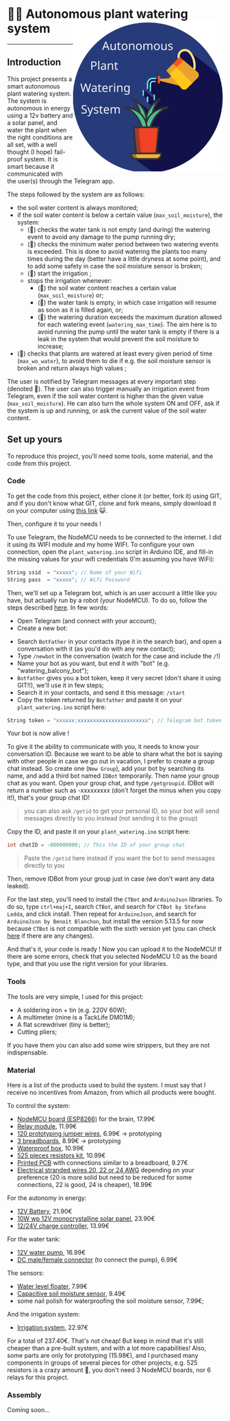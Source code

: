 # 🌊🌳 Autonomous plant watering system <img src="logo/logo.svg" alt="" width="350" align="right" />

---
## Introduction

This project presents a smart autonomous plant watering system. The system is autonomous in energy using a 12v battery and a solar panel, and water the plant when the right conditions are all set, with a well thought (I hope) fail-proof system. It is smart because it communicated with the user(s) through the Telegram app.

The steps followed by the system are as follows:
- the soil water content is always monitored;
- if the soil water content is below a certain value (`max_soil_moisture`), the system:
  * (🔔) checks the water tank is not empty (and during) the watering event to avoid any damage to the pump running dry;
  * (🔔) checks the minimum water period between two watering events is exceeded. This is done to avoid watering the plants too many times during the day (better have a little dryness at some point), and to add some safety in case the soil moisture sensor is broken;
  * (🔔) start the irrigation ;
  * stops the irrigation whenever:
    + (🔔) the soil water content reaches a certain value (`max_soil_moisture`) or;
    + (🔔) the water tank is empty, in which case irrigation will resume as soon as it is filled again, or;
    + (🔔) the watering duration exceeds the maximum duration allowed for each watering event (`watering_max_time`). The aim here is to avoid running the pump until the water tank is empty if there is a leak in the system that would prevent the soil moisture to increase;
- (🔔) checks that plants are watered at least every given period of time (`max_wo_water`), to avoid them to die if e.g. the soil moisture sensor is broken and return always high values ;

The user is notified by Telegram messages at every important step (denoted 🔔). The user can also trigger manually an irrigation event from Telegram, even if the soil water content is higher than the given value (`max_soil_moisture`). He can also turn the whole system ON and OFF, ask if the system is up and running, or ask the current value of the soil water content.

## Set up yours

To reproduce this project, you'll need some tools, some material, and the code from this project.

### Code

To get the code from this project, either clone it (or better, fork it) using GIT, and if you don't know what GIT, clone and fork means, simply download it on your computer using [this link](https://github.com/VEZY/Plant_watering/archive/master.zip) 😺.

Then, configure it to your needs !

To use Telegram, the NodeMCU needs to be connected to the internet. I did it using its WIFI module and my home WIFI.
To configure your own connection, open the `plant_watering.ino` script in Arduino IDE, and fill-in the missing values for your wifi credentials (I'm assuming you have WiFi):

```c
String ssid  = "xxxxx"; // Name of your Wifi
String pass  = "xxxxx"; // Wifi Password
```

Then, we'll set up a Telegram bot, which is an user account a little like you have, but actually run by a robot (your NodeMCU). To do so, follow the steps described [here](https://core.telegram.org/bots#6-botfather). In few words:
- Open Telegram (and connect with your account);
- Create a new bot:
 * Search `BotFather` in your contacts (type it in the search bar), and open a conversation with it (as you'd do with any new contact);
 * Type `/newbot` in the conversation (watch for the case and include the `/`!)
 * Name your bot as you want, but end it with "bot" (e.g. "watering_balcony_bot");
 * `Botfather` gives you a bot token, keep it very secret (don't share it using GIT!!), we'll use it in few steps;
 * Search it in your contacts, and send it this message: `/start`
 * Copy the token returned by `Botfather` and paste it on your `plant_watering.ino` script here:
```c
String token = "xxxxxx:xxxxxxxxxxxxxxxxxxxxxxx"; // Telegram bot token
```

Your bot is now alive !

To give it the ability to communicate with you, it needs to know your conversation ID. Because we want to be able to share what the bot is saying with other people in case we go out in vacation, I prefer to create a group chat instead. So create one (`New Group`), add your bot by searching its name, and add a third bot named `IDBot` temporarily. Then name your group chat as you want.
Open your group chat, and type `/getgroupid`. IDBot will return a number such as -xxxxxxxxx (don't forget the minus when you copy it!), that's your group chat ID!
> you can also ask `/getid` to get your personal ID, so your bot will send messages directly to you instead (not sending it to the group)

Copy the ID, and paste it on your `plant_watering.ino` script here:
```c
int chatID = -000000000; // This the ID of your group chat
```
> Paste the `/getid` here instead if you want the bot to send messages directly to you

Then, remove IDBot from your group just in case (we don't want any data leaked).

For the last step, you'll need to install the `CTBot` and `ArduinoJson` libraries. To do so, type `ctrl+maj+I`, search `CTBot`, and search for `CTBot by Stefano Ledda`, and click install. Then repeat for `ArduinoJson`, and search for `ArduinoJson by Benoit Blanchon`, but install the version 5.13.5 for now because `CTBot` is not compatible with the sixth version yet (you can check [here](https://github.com/shurillu/CTBot) if there are any changes).

And that's it, your code is ready !
Now you can upload it to the NodeMCU! If there are some errors, check that you selected NodeMCU 1.0 as the board type, and that you use the right version for your libraries.

### Tools

The tools are very simple, I used for this project:
- A soldering iron + tin (e.g. 220V 60W);
- A multimeter (mine is a TackLife DM01M);
- A flat screwdriver (tiny is better);
- Cutting pliers;

If you have them you can also add some wire strippers, but they are not indispensable.

### Material

Here is a list of the products used to build the system. I must say that I receive no incentives from Amazon, from which all products were bought.

To control the system:
- [NodeMCU board (ESP8266)](https://www.amazon.fr/gp/product/B0754HWZSQ/ref=ppx_od_dt_b_asin_title_s02?ie=UTF8&psc=1) for the brain, 17.99€
- [Relay module](https://www.amazon.fr/gp/product/B07GRW83FR/ref=ppx_od_dt_b_asin_title_s02?ie=UTF8&psc=1), 11.99€
- [120 prototyping jumper wires](https://www.amazon.fr/gp/product/B01JD5WCG2/ref=ppx_yo_dt_b_asin_title_o05_s00?ie=UTF8&psc=1), 6.99€  -> prototyping
- [3 breadboards](https://www.amazon.fr/gp/product/B06XKZYFYN/ref=ppx_yo_dt_b_asin_title_o05_s00?ie=UTF8&psc=1), 8.99€ -> prototyping
- [Waterproof box](https://www.amazon.fr/gp/product/B00HW0OMKU/ref=ppx_yo_dt_b_asin_title_o05_s00?ie=UTF8&psc=1), 10.99€
- [525 pieces resistors kit](https://www.amazon.fr/gp/product/B071LHFQKD/ref=ppx_yo_dt_b_asin_title_o03_s01?ie=UTF8&psc=1), 10.99€
- [Printed PCB](https://www.amazon.fr/gp/product/B07G5CRQXK/ref=ppx_yo_dt_b_asin_title_o02_s00?ie=UTF8&th=1) with connections similar to a breadboard, 9.27€
- [Electrical stranded wires 20, 22 or 24 AWG](https://www.amazon.fr/gp/product/B07G72DRKC/ref=ppx_yo_dt_b_asin_title_o01_s00?ie=UTF8&th=1) depending on your preference (20 is more solid but need to be reduced for some connections, 22 is good, 24 is cheaper), 18.99€

For the autonomy in energy:
- [12V Battery](https://www.amazon.fr/gp/product/B009D0KFOO/ref=ppx_yo_dt_b_asin_title_o06_s00?ie=UTF8&psc=1), 21.90€
- [10W wp 12V monocrystalline solar panel](https://www.amazon.fr/gp/product/B007HAZY8Y/ref=ppx_yo_dt_b_asin_title_o05_s02?ie=UTF8&psc=1), 23.90€
- [12/24V charge controller](https://www.amazon.fr/gp/product/B071ZZ2S84/ref=ppx_yo_dt_b_asin_title_o05_s02?ie=UTF8&psc=1), 13.99€

For the water tank:
- [12V water pump](https://www.amazon.fr/gp/product/B07NPN5XBS/ref=ppx_yo_dt_b_asin_title_o04_s00?ie=UTF8&psc=1), 16.99€
- [DC male/female connector](https://www.amazon.fr/gp/product/B07BPSCNSM/ref=ppx_yo_dt_b_asin_title_o03_s00?ie=UTF8&psc=1) (to connect the pump), 6.99€

The sensors:
- [Water level floater](https://www.amazon.fr/gp/product/B01MTYPK9I/ref=ppx_yo_dt_b_asin_title_o05_s02?ie=UTF8&psc=1), 7.99€
- [Capacitive soil moisture sensor](https://www.amazon.fr/gp/product/B07WCB3GCB/ref=ppx_od_dt_b_asin_title_s02?ie=UTF8&psc=1), 9.49€
- some nail polish for waterproofing the soil moisture sensor, 7.99€;

And the irrigation system:
- [Irrigation system](https://www.amazon.fr/gp/product/B07MSJSMXK/ref=ppx_yo_dt_b_asin_title_o05_s01?ie=UTF8&psc=1), 22.97€

For a total of 237.40€. That's not cheap!
But keep in mind that it's still cheaper than a pre-built system, and with a lot more capabilities! Also, some parts are only for prototyping (15.98€), and I purchased many components in groups of several pieces for other projects, e.g. 525 resistors is a crazy amount 🤪, you don't need 3 NodeMCU boards, nor 6 relays for this project.

### Assembly

Coming soon...  
